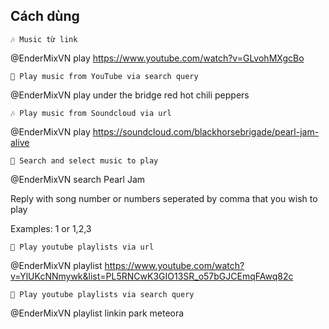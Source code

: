 ## Cách dùng

    🎶 Music từ link

@EnderMixVN play https://www.youtube.com/watch?v=GLvohMXgcBo

    🔎 Play music from YouTube via search query

@EnderMixVN play under the bridge red hot chili peppers

    🎶 Play music from Soundcloud via url

@EnderMixVN play https://soundcloud.com/blackhorsebrigade/pearl-jam-alive

    🔎 Search and select music to play

@EnderMixVN search Pearl Jam

Reply with song number or numbers seperated by comma that you wish to play

Examples: 1 or 1,2,3

    📃 Play youtube playlists via url

@EnderMixVN playlist https://www.youtube.com/watch?v=YlUKcNNmywk&list=PL5RNCwK3GIO13SR_o57bGJCEmqFAwq82c

    🔎 Play youtube playlists via search query

@EnderMixVN playlist linkin park meteora
